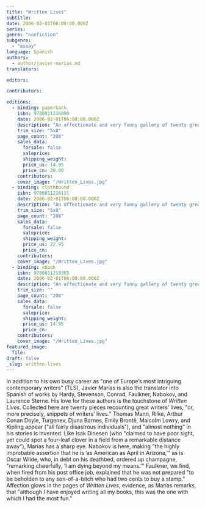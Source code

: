 ```yaml
---
title: "Written Lives"
subtitle:
date: 2006-02-01T06:00:00.000Z
series:
genre: "nonfiction"
subgenre:
  - "essay"
language: Spanish
authors:
  - author/javier-marias.md
translators:

editors:

contributors:

editions:
  - binding: paperback
    isbn: 9780811216890
    date: 2006-02-01T06:00:00.000Z
    description: "An affectionate and very funny gallery of twenty great world authors from the pen of _the most subtle and gifted writer in contemporary Spanish literature_ (The Boston Globe) "
    trim_size: "5x8"
    page_count: "208"
    sales_data:
      forsale: false
      saleprice:
      shipping_weight:
      price_us: 14.95
      price_cn: 20.00
    contributors:
    cover_image: "/Written_Lives.jpg"
  - binding: clothbound
    isbn: 9780811216111
    date: 2006-02-01T06:00:00.000Z
    description: "An affectionate and very funny gallery of twenty great world authors from the pen of _the most subtle and gifted writer in contemporary Spanish literature_ (The Boston Globe) "
    trim_size: "5x8"
    page_count: "208"
    sales_data:
      forsale: false
      saleprice:
      shipping_weight:
      price_us: 22.95
      price_cn:
    contributors:
    cover_image: "/Written_Lives.jpg"
  - binding: ebook
    isbn: 9780811219365
    date: 2006-02-01T06:00:00.000Z
    description: "An affectionate and very funny gallery of twenty great world authors from the pen of _the most subtle and gifted writer in contemporary Spanish literature_ (The Boston Globe) "
    trim_size: ""
    page_count: "208"
    sales_data:
      forsale: false
      saleprice:
      shipping_weight:
      price_us: 14.95
      price_cn:
    contributors:
    cover_image: "/Written_Lives.jpg"
featured_image:
  file:
draft: false
_slug: written-lives
---
```


In addition to his own busy career as "one of Europe’s most intriguing contemporary writers" (TLS), Javier Marías is also the translator into Spanish of works by Hardy, Stevenson, Conrad, Faulkner, Nabokov, and Laurence Sterne. His love for these authors is the touchstone of _Written Lives_. Collected here are twenty pieces recounting great writers’ lives, "or, more precisely, snippets of writers’ lives." Thomas Mann, Rilke, Arthur Conan Doyle, Turgenev, Djuna Barnes, Emily Brontë, Malcolm Lowry, and Kipling appear ("all fairly disastrous individuals"), and "almost nothing" in his stories is invented. Like Isak Dinesen (who "claimed to have poor sight, yet could spot a four-leaf clover in a field from a remarkable distance away"), Marías has a sharp eye. Nabokov is here, making "the highly improbable assertion that he is ’as American as April in Arizona,’" as is Oscar Wilde, who, in debt on his deathbed, ordered up champagne, "remarking cheerfully, ’I am dying beyond my means.’" Faulkner, we find, when fired from his post office job, explained that he was not prepared "to be beholden to any son-of-a-bitch who had two cents to buy a stamp." Affection glows in the pages of _Written Lives_, evidence, as Marías remarks, that "although I have enjoyed writing all my books, this was the one with which I had the most fun."

